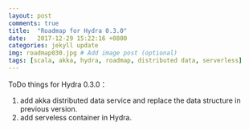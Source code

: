 ```yaml
---
layout: post
comments: true
title:  "Roadmap for Hydra 0.3.0"
date:   2017-12-29 15:22:16 +0800
categories: jekyll update
img: roadmap030.jpg # Add image post (optional)
tags: [scala, akka, hydra, roadmap, distributed data, serverless]
---
```


ToDo things for Hydra 0.3.0：
 1. add akka distributed data service and replace the data structure in previous version.
 2. add serveless container in Hydra.

[jekyll-docs]: https://jekyllrb.com/docs/home
[jekyll-gh]:   https://github.com/jekyll/jekyll
[jekyll-talk]: https://talk.jekyllrb.com/
